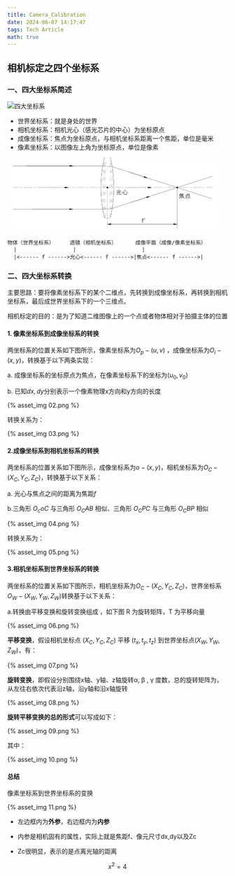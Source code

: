 ```yaml
---
title: Camera_Calibration
date: 2024-06-07 14:17:47
tags: Tech Article
math: true
---
```




## 相机标定之四个坐标系

### 一、四大坐标系简述

![四大坐标系](00_four_axis.png)
- 世界坐标系：就是身处的世界
- 相机坐标系：相机光心（感光芯片的中心）为坐标原点
- 成像坐标系：焦点为坐标原点，与相机坐标系距离一个焦距，单位是毫米
- 像素坐标系：以图像左上角为坐标原点，单位是像素

![](Camera-Calibration/01.png)

```
物体（世界坐标系）     透镜（相机坐标系）      成像平面（成像/像素坐标系）
  |                  |                     |
  |<------ f ------>光心<------ f ------>|焦点<------ f ------>|
```

### 二、四大坐标系转换

主要思路：要将像素坐标系下的某个二维点，先转换到成像坐标系，再转换到相机坐标系，最后成世界坐标系下的一个三维点。

相机标定的目的：是为了知道二维图像上的一个点或者物体相对于拍摄主体的位置

#### **1. 像素坐标系到成像坐标系的转换**

两坐标系的位置关系如下图所示，像素坐标系为$O_p-(u,v)$ ，成像坐标系为$O_i-(x,y)$，转换基于以下两条实现：

a. 成像坐标系的坐标原点为焦点，在像素坐标系下的坐标为$(u_0,v_0)$​ 

b. 已知$dx,dy$​分别表示一个像素物理x方向和y方向的长度

{% asset_img 02.png  %}

转换关系为：

{% asset_img 03.png  %}

#### **2.成像坐标系到相机坐标系的转换**

两坐标系的位置关系如下图所示，成像坐标系为$o-(x,y)$，相机坐标系为$O_C-(X_C,Y_C,Z_C)$，转换基于以下关系：

a. 光心与焦点之间的距离为焦距$f$

b.三角形 $O_coC$ 与三角形 $O_CAB$ 相似、三角形 $O_CPC$ 与三角形 $O_CBP$ 相似

{% asset_img 04.png  %}

转换关系为：

{% asset_img 05.png  %}

#### **3.相机坐标系到世界坐标系的转换**

两坐标系的位置关系如下图所示，相机坐标系为$O_C-(X_C,Y_C,Z_C)$，世界坐标系 $O_W-(X_W,Y_W,Z_W)$​ 转换基于以下关系：

a.转换由平移变换和旋转变换组成 ，如下图 R 为旋转矩阵，T 为平移向量

{% asset_img 06.png  %}

**平移变换**，假设相机坐标点 $(X_C, Y_C,Z_C)$ 平移 $(t_x, t_y, t_z)$ 到世界坐标点$(X_W,Y_W,Z_W)$​​ ，有：

{% asset_img 07.png  %}

**旋转变换**，即假设分别围绕x轴、y轴、z轴旋转α, β , γ  度数，总的旋转矩阵为，从左往右依次代表沿z轴，沿y轴和沿x轴旋转

{% asset_img 08.png  %}

**旋转平移变换的总的形式**可以写成如下：

{% asset_img 09.png  %}

其中：

{% asset_img 10.png  %}

#### 总结

像素坐标系到世界坐标系的变换

{% asset_img 11.png  %}

- 左边框内为**外参**，右边框内为**内参**

- 内参是相机固有的属性，实际上就是焦距f、像元尺寸dx,dy以及Zc

- Zc很明显，表示的是点离光轴的距离



$$
x^2=4
$$










